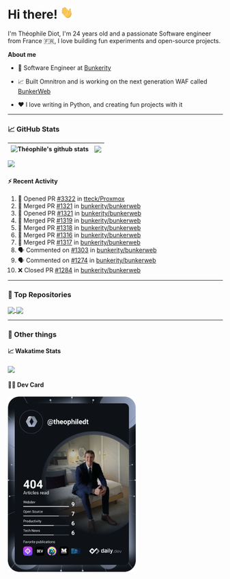 # Hi there! <img src="./wave.gif" width="30px" height="30px" />

I'm Théophile Diot, I'm 24 years old and a passionate Software engineer from France 🇫🇷, I love building fun experiments and open-source projects.

**About me**

- 💼 Software Engineer at [Bunkerity](https://www.bunkerity.com/)

- 📈 Built Omnitron and is working on the next generation WAF called [BunkerWeb](https://www.bunkerweb.io)

- ❤️ I love writing in Python, and creating fun projects with it

---

### 📈 GitHub Stats

| <img align="center" src="https://github-readme-stats.vercel.app/api?username=TheophileDiot&show_icons=true&include_all_commits=true&theme=algolia&hide_border=true&rank_icon=github" alt="Théophile's github stats" /> | <img align="center" src="https://github-readme-stats.vercel.app/api/top-langs/?username=TheophileDiot&layout=compact&theme=algolia&hide_border=true" /> |
| ---------------------------------------------------------------------------------------------------------------------------------------------------------------------------------------------------------------------- | ------------------------------------------------------------------------------------------------------------------------------------------------------- |

![](https://github-readme-activity-graph.vercel.app/graph?username=TheophileDiot&theme=tokyo-night)

#### :zap: Recent Activity

<!--START_SECTION:activity-->
1. 💪 Opened PR [#3322](https://github.com/tteck/Proxmox/pull/3322) in [tteck/Proxmox](https://github.com/tteck/Proxmox)
2. 🎉 Merged PR [#1321](https://github.com/bunkerity/bunkerweb/pull/1321) in [bunkerity/bunkerweb](https://github.com/bunkerity/bunkerweb)
3. 💪 Opened PR [#1321](https://github.com/bunkerity/bunkerweb/pull/1321) in [bunkerity/bunkerweb](https://github.com/bunkerity/bunkerweb)
4. 🎉 Merged PR [#1319](https://github.com/bunkerity/bunkerweb/pull/1319) in [bunkerity/bunkerweb](https://github.com/bunkerity/bunkerweb)
5. 🎉 Merged PR [#1318](https://github.com/bunkerity/bunkerweb/pull/1318) in [bunkerity/bunkerweb](https://github.com/bunkerity/bunkerweb)
6. 🎉 Merged PR [#1316](https://github.com/bunkerity/bunkerweb/pull/1316) in [bunkerity/bunkerweb](https://github.com/bunkerity/bunkerweb)
7. 🎉 Merged PR [#1317](https://github.com/bunkerity/bunkerweb/pull/1317) in [bunkerity/bunkerweb](https://github.com/bunkerity/bunkerweb)
8. 🗣 Commented on [#1303](https://github.com/bunkerity/bunkerweb/pull/1303#issuecomment-2196673750) in [bunkerity/bunkerweb](https://github.com/bunkerity/bunkerweb)
9. 🗣 Commented on [#1274](https://github.com/bunkerity/bunkerweb/pull/1274#issuecomment-2196673516) in [bunkerity/bunkerweb](https://github.com/bunkerity/bunkerweb)
10. ❌ Closed PR [#1284](https://github.com/bunkerity/bunkerweb/pull/1284) in [bunkerity/bunkerweb](https://github.com/bunkerity/bunkerweb)
<!--END_SECTION:activity-->

---

### 🔧 Top Repositories

<a href="https://github.com/bunkerity/bunkerweb">
  <img align="center" src="https://github-readme-stats.vercel.app/api/pin/?username=Bunkerity&repo=bunkerweb&theme=algolia" />
</a>
<a href="https://github.com/TheophileDiot/Omnitron">
  <img align="center" src="https://github-readme-stats.vercel.app/api/pin/?username=TheophileDiot&repo=Omnitron&theme=algolia" />
</a>

---

### 🎉 Other things

#### 📈 Wakatime Stats

<a href="https://wakatime.com/@theophile_bunkerity">
  <img align="center" src="https://github-readme-stats.vercel.app/api/wakatime?username=3aa5ce41-c253-43d9-8441-a721e446a45f&layout=compact&theme=algolia" />
</a>

#### 👨‍💻 Dev Card

<a href="https://app.daily.dev/TheophileDt">
  <img src="./devcard.svg" width="300" alt="Théophile Diot's Dev Card"/>
</a>

